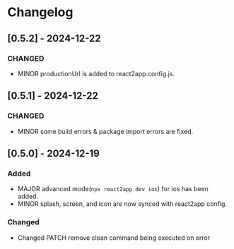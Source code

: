 # Changelog

## [0.5.2] - 2024-12-22

### CHANGED

- MINOR productionUrl is added to react2app.config.js.

## [0.5.1] - 2024-12-22

### CHANGED

- MINOR some build errors & package import errors are fixed.

## [0.5.0] - 2024-12-19

### Added

- MAJOR advanced mode(`npx react2app dev ios`) for ios has been added.
- MINOR splash, screen, and icon are now synced with react2app config.

### Changed

- Changed PATCH remove clean command being executed on error
